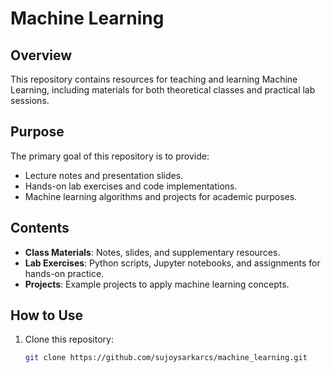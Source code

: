 # Machine Learning

## Overview
This repository contains resources for teaching and learning Machine Learning, including materials for both theoretical classes and practical lab sessions.

## Purpose
The primary goal of this repository is to provide:
- Lecture notes and presentation slides.
- Hands-on lab exercises and code implementations.
- Machine learning algorithms and projects for academic purposes.

## Contents
- **Class Materials**: Notes, slides, and supplementary resources.
- **Lab Exercises**: Python scripts, Jupyter notebooks, and assignments for hands-on practice.
- **Projects**: Example projects to apply machine learning concepts.

## How to Use
1. Clone this repository:
   ```bash
   git clone https://github.com/sujoysarkarcs/machine_learning.git
